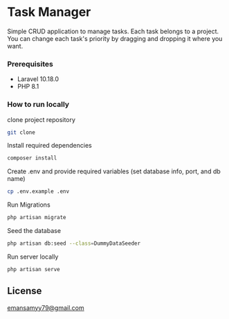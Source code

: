 # Task Manager

Simple CRUD application to manage tasks. Each task belongs to a project. You can change each task's priority by dragging and dropping it where you want.

### Prerequisites 
- Laravel 10.18.0
- PHP 8.1

### How to run locally

clone project repository
```sh
git clone 
```
Install required dependencies
```sh
composer install
```
Create .env and provide required variables (set database info, port, and db name)
```sh
cp .env.example .env
```
Run Migrations
```sh
php artisan migrate
```
Seed the database
```sh
php artisan db:seed --class=DummyDataSeeder
```
Run server locally
```sh
php artisan serve
```


## License
emansamyy79@gmail.com